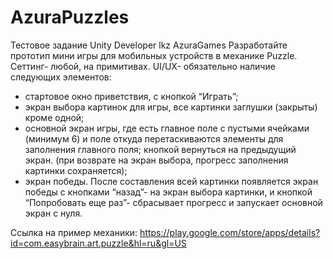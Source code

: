 # AzuraPuzzles
Тестовое задание Unity Developer lkz AzuraGames
Разработайте прототип мини игры для мобильных устройств в механике Puzzle.
Сеттинг- любой, на примитивах.
UI/UX- обязательно наличие следующих элементов:
- стартовое окно приветствия, с кнопкой “Играть”; 
- экран выбора картинок для игры, все картинки заглушки (закрыты) кроме одной;
- основной экран игры, где есть главное поле с пустыми ячейками (минимум 6) и поле откуда перетаскиваются элементы для заполнения главного поля; кнопкой вернуться на предыдущий экран. (при возврате на экран выбора, прогресс заполнения картинки сохраняется);
- экран победы. После составления всей картинки появляется экран победы с кнопками “назад”- на экран выбора картинки, и кнопкой “Попробовать еще раз”- сбрасывает прогресс и запускает основной экран с нуля.


Ссылка на пример механики: https://play.google.com/store/apps/details?id=com.easybrain.art.puzzle&hl=ru&gl=US
